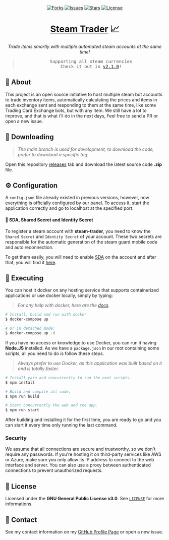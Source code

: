 <p align="center">
  <a href="https://github.com/ArthurFiorette/steam-trader/network/members"><img
      src="https://img.shields.io/github/forks/ArthurFiorette/steam-trader?logo=github&style=flat-square&label=Forks"
      target="_blank"
      alt="Forks" /></a>
  <a href="https://github.com/ArthurFiorette/steam-trader/issues"><img
      src="https://img.shields.io/github/issues/ArthurFiorette/steam-trader?logo=github&style=flat-square&label=Issues"
      target="_blank"
      alt="Issues" /></a>
  <a href="https://github.com/ArthurFiorette/steam-trader/stargazers"><img
      src="https://img.shields.io/github/stars/ArthurFiorette/steam-trader?logo=github&style=flat-square&label=Stars"
      target="_blank"
      alt="Stars" /></a>
  <a href="https://github.com/ArthurFiorette/steam-trader/blob/main/LICENSE"><img
      src="https://img.shields.io/github/license/ArthurFiorette/steam-trader?logo=github&style=flat-square&label=License"
      target="_blank"
      alt="License" /></a>
</p>

<h1 align="center">
  <strong><a href="https://github.com/ArthurFiorette/steam-trader/" target="_blank">Steam Trader</a> 📈</strong>
</h1>
<p align="center">
  <i>Trade items smartly with multiple automated steam accounts at the same time!</i>
</p>

> <pre align="center">
> Supporting all steam currencies
> Check it out in <a href="https://github.com/ArthurFiorette/steam-trader/releases/tag/v2.1.0" target="_blank">v2.1.0</a>!
> </pre>

## 📖 About

This project is an open source initiative to host multiple steam bot accounts to trade
inventory items, automatically calculating the prices and items in each exchange sent and
responding to them at the same time, like some Trading Card Exchange bots, but with any
item. We still have a lot to improve, and that is what i'll do in the next days, Feel free
to send a PR or open a new issue.

## 📁 Downloading

> _The main branch is used for development, to download the code, prefer to download a
> specific tag._

Open this repository
<a href="https://github.com/ArthurFiorette/steam-trader/releases" target="_blank">releases</a>
tab and download the latest source code **.zip** file.

## ⚙️ Configuration

A `config.json` file already existed in previous versions, however, now everything is
officially configured by our panel. To access it, start the application correctly and go
to localhost at the specified port.

#### 🔐 SDA, Shared Secret and Identity Secret

To register a steam account with **steam-trader**, you need to know the `Shared Secret`
and `Identity Secret` of your account. These two secrets are responsible for the automatic
generation of the steam guard mobile code and auto reconnection.

To get them easily, you will need to enable
<a href="https://github.com/Jessecar96/SteamDesktopAuthenticator" target="_blank">SDA</a>
on the account and after that, you will find it
<a href="https://www.youtube.com/watch?v=JjdOJVSZ9Mo" target="_blank">here</a>.

## 🏃 Executing

You can host it docker on any hosting service that supports containerized applications or
use docker locally, simply by typing:

> _For any help with docker, here are the
> <a href="https://docs.docker.com/compose/" target="_blank">docs</a>._

```sh
# Install, build and run with docker
$ docker-compose up

# Or in detached mode:
$ docker-compose up -d
```

If you have no access or knowledge to use Docker, you can run it having **Node.JS**
installed. As we have a `package.json` in our root containing some scripts, all you need
to do is follow these steps.

> _Always prefer to use Docker, as this application was built based on it and is totally
> faster._

```sh
# Install yarn and concurrently to run the next scripts.
$ npm install

# Build and compile all code.
$ npm run build

# Start concurrently the web and the app.
$ npm run start
```

After building and installing it for the first time, you are ready to go and you can start
it every time only running the last command.

### Security

We assume that all connections are secure and trustworthy, so we don't require any
passwords. If you're hosting it on third-party services like AWS or Azure, make sure you
only allow its IP address to connect to the web interface and server. You can also use a
proxy between authenticated connections to prevent unauthorized requests.

## 📃 License

Licensed under the **GNU General Public License v3.0**. See
<a href="LICENSE" target="_blank">`LICENSE`</a> for more informations.

## 📧 Contact

See my contact information on my
<a href="https://github.com/ArthurFiorette" target="_blank">GitHub Profile Page</a> or
open a new issue.
